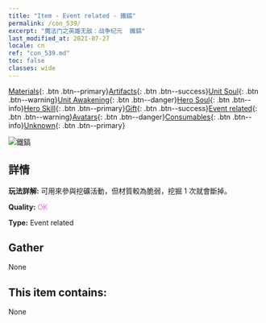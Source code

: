 ```yaml
---
title: "Item - Event related - 鐵鎬"
permalink: /con_539/
excerpt: "魔法门之英雄无敌：战争纪元  鐵鎬"
last_modified_at: 2021-07-27
locale: cn
ref: "con_539.md"
toc: false
classes: wide
---
```

 [Materials](/ItemsCN/){: .btn .btn--primary}[Artifacts](/ItemsCN/Artifacts/){: .btn .btn--success}[Unit Soul](/ItemsCN/UnitSoul/){: .btn .btn--warning}[Unit Awakening](/ItemsCN/UnitAwakening/){: .btn .btn--danger}[Hero Soul](/ItemsCN/HeroSoul/){: .btn .btn--info}[Hero Skill](/ItemsCN/HeroSkill/){: .btn .btn--primary}[Gift](/ItemsCN/Gift/){: .btn .btn--success}[Event related](/ItemsCN/Events/){: .btn .btn--warning}[Avatars](/ItemsCN/Avatars/){: .btn .btn--danger}[Consumables](/ItemsCN/Consumables/){: .btn .btn--info}[Unknown](/ItemsCN/Unknown/){: .btn .btn--primary}

 ![鐵鎬](/images/t/i_10025.png)

## 詳情
 **玩法詳解:** 可用來參與挖礦活動，但材質較為脆弱，挖掘 1 次就會斷掉。

 **Quality:** <span style="color: #DA70D6">OK</span>

 **Type:** Event related

## Gather

  None

## This item contains:

  None

